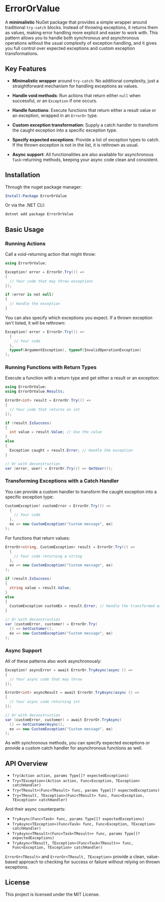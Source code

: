 # ErrorOrValue 
A **minimalistic** NuGet package that provides a simple wrapper around traditional `try-catch` blocks. Instead of throwing exceptions, it returns them as values, making error handling more explicit and easier to work with. This pattern allows you to handle both synchronous and asynchronous operations without the usual complexity of exception handling, and it gives you full control over expected exceptions and custom exception transformations. 

## Key Features 

- **Minimalistic wrapper** around `try-catch`: No additional complexity, just a straightforward mechanism for handling exceptions as values. 

- **Handle void methods**: Run actions that return either `null` when successful, or an `Exception` if one occurs. 

- **Handle functions**: Execute functions that return either a result value or an exception, wrapped in an `ErrorOr` type. 

- **Custom exception transformation**: Supply a catch handler to transform the caught exception into a specific exception type. 

- **Specify expected exceptions**: Provide a list of exception types to catch. If the thrown exception is not in the list, it is rethrown as usual. 

- **Async support**: All functionalities are also available for asynchronous `Task`-returning methods, keeping your async code clean and consistent. 

## Installation 

Through the nuget package manager:

```powershell 
Install-Package ErrorOrValue 
```

Or via the .NET CLI:

```bash
dotnet add package ErrorOrValue
``` 
## Basic Usage 

### Running Actions 
Call a void-returning action that might throw: 

```csharp
using ErrorOrValue; 

Exception? error = ErrorOr.Try(() => 
{
  // Your code that may throw exceptions 
}); 

if (error is not null) 
{ 
  // Handle the exception 
}  
```

You can also specify which exceptions you expect. If a thrown exception isn't listed, it will be rethrown: 

```csharp 
Exception? error = ErrorOr.Try(() => 
  {
    // Your code 
  }, 
  typeof(ArgumentException), typeof(InvalidOperationException)
);
```

### Running Functions with Return Types 

Execute a function with a return type and get either a result or an exception:

```csharp 
using ErrorOrValue; 
using ErrorOrValue.Results; 

ErrorOr<int> result = ErrorOr.Try(() => 
{ 
  // Your code that returns an int 
}); 

if (result.IsSuccess) 
{ 
  int value = result.Value; // Use the value 
} 
else 
{ 
  Exception caught = result.Error; // Handle the exception 
} 

// Or with deconstruction
var (error, user) = ErrorOr.Try(() => GetUser()); 
```

### Transforming Exceptions with a Catch Handler 
You can provide a custom handler to transform the caught exception into a specific exception type: 
```csharp 
CustomException? customError = ErrorOr.Try(() => 
  { 
    // Your code 
  }, 
  ex => new CustomException("Custom message", ex)
);
```

For functions that return values: 
```csharp 
ErrorOr<string, CustomException> result = ErrorOr.Try(() => 
  { 
    // Your code returning a string 
  }, 
  ex => new CustomException("Custom message", ex)
); 

if (result.IsSuccess) 
{ 
  string value = result.Value; 
} 
else 
{ 
  CustomException customEx = result.Error; // Handle the transformed exception 
} 

// Or with deconstruction
var (customError, customer) = ErrorOr.Try(
  () => GetCustomer(), 
  ex => new CustomException("Custom message", ex)
); 
```

### Async Support 
All of these patterns also work asynchronously:

```csharp 
Exception? asyncError = await ErrorOr.TryAsync(async () => 
{ 
  // Your async code that may throw 
}); 

ErrorOr<int> asyncResult = await ErrorOr.TryAsync(async () => 
{ 
  // Your async code returning int 
}); 

// Or with deconstruction
var (customError, customer) = await ErrorOr.TryAsync(
  () => GetCustomerAsync(), 
  ex => new CustomException("Custom message", ex)
); 
```

As with synchronous methods, you can specify expected exceptions or provide a custom catch handler for asynchronous functions as well. 

## API Overview 
- `Try(Action action, params Type[]? expectedExceptions)` 
- `Try<TException>(Action action, Func<Exception, TException> catchHandler)` 
- `Try<TResult>(Func<TResult> func, params Type[]? expectedExceptions)` 
- `Try<TResult, TException>(Func<TResult> func, Func<Exception, TException> catchHandler)` 

And their async counterparts: 
- `TryAsync(Func<Task> func, params Type[]? expectedExceptions)` 
- `TryAsync<TException>(Func<Task> func, Func<Exception, TException> catchHandler)` 
- `TryAsync<TResult>(Func<Task<TResult>> func, params Type[]? expectedExceptions)` 
- `TryAsync<TResult, TException>(Func<Task<TResult>> func, Func<Exception, TException> catchHandler)` 

`ErrorOr<TResult>` and `ErrorOr<TResult, TException>` provide a clean, value-based approach to checking for success or failure without relying on thrown exceptions. 

## License
This project is licensed under the MIT License.